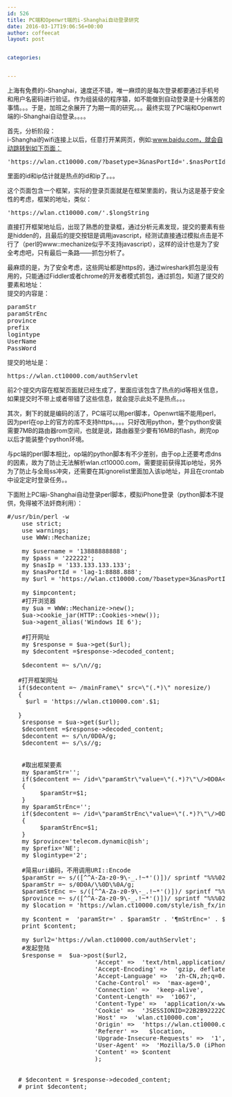```yaml
---
id: 526
title: PC端和Openwrt端的i-Shanghai自动登录研究
date: 2016-03-17T19:06:56+00:00
author: coffeecat
layout: post


categories:


---
```

上海有免费的i-Shanghai，速度还不错，唯一麻烦的是每次登录都要通过手机号和用户名密码进行验证。作为组装级的程序猿，如不能做到自动登录是十分痛苦的事情。。。于是，加班之余展开了为期一周的研究。。。最终实现了PC端和Openwrt端的i-Shanghai自动登录。。。。

首先，分析阶段：  
i-Shanghai的wifi连接上以后，任意打开某网页，例如:www.baidu.com，就会自动跳转到如下页面：

<!--more-->

<pre class="lang:vim decode:true " >'https://wlan.ct10000.com/?basetype=3&nasPortId='.$nasPortId.'&UserInputURL=http://www.baidu.com/&nasIp='.$nasIp;</pre>

里面的id和ip估计就是热点的id和ip了。。。

这个页面包含一个框架，实际的登录页面就是在框架里面的，我认为这是基于安全性的考虑，框架的地址，类似：

<pre class="lang:vim decode:true " >'https://wlan.ct10000.com/'.$longString</pre>

直接打开框架地址后，出现了熟悉的登录框，通过分析元素发现，提交的要素有些是hidden的，且最后的提交按钮是调用javascript，经测试直接通过模拟点击是不行了（perl的www::mechanize似乎不支持javascript），这样的设计也是为了安全考虑吧，只有最后一条路——抓包分析了。

最麻烦的是，为了安全考虑，这些网址都是https的，通过wireshark抓包是没有用的，只能通过Fiddler或者chrome的开发者模式抓包，通过抓包，知道了提交的要素和地址：  
提交的内容是：

<pre class="lang:vim decode:true " >paramStr
paramStrEnc
province
prefix
logintype
UserName
PassWord</pre>

提交的地址是：

<pre class="lang:vim decode:true " >https://wlan.ct10000.com/authServlet</pre>

前2个提交内容在框架页面就已经生成了，里面应该包含了热点的id等相关信息，如果提交时不带上或者带错了这些信息，就会提示此处不是热点。。。

其次，剩下的就是编码的活了，PC端可以用perl脚本，Openwrt端不能用perl，因为perl在op上的官方的库不支持https。。。。只好改用python，整个python安装需要7MB的路由器rom空间，也就是说，路由器至少要有16MB的flash，刷完op以后才能装整个python环境。

与pc端的perl脚本相比，op端的python脚本有不少差别，由于op上还要考虑dns的因素，故为了防止无法解析wlan.ct10000.com，需要提前获得其ip地址，另外为了防止与全局ss冲突，还需要在其ignorelist里面加入该ip地址，并且在crontab中设定定时登录任务。。

下面附上PC端i-Shanghai自动登录perl脚本，模拟iPhone登录（python脚本不提供，免得被不法奸商利用）： 

<pre class="lang:perl decode:true " >#/usr/bin/perl -w
    use strict;
    use warnings;
    use WWW::Mechanize; 

    my $username = '13888888888';
    my $pass = '222222';
    my $nasIp = '133.133.133.133'; 
    my $nasPortId = 'lag-1:8888.888';   
    my $url = 'https://wlan.ct10000.com/?basetype=3&nasPortId='.$nasPortId.'&UserInputURL=http://www.baidu.com/&nasIp='.$nasIp;
    
    my $impcontent;
    #打开浏览器
    my $ua = WWW::Mechanize-&gt;new(); 
    $ua-&gt;cookie_jar(HTTP::Cookies-&gt;new()); 
    $ua-&gt;agent_alias('Windows IE 6');
    
    #打开网址
    my $response = $ua-&gt;get($url);
    my $decontent =$response-&gt;decoded_content;
    
    $decontent =~ s/\n//g;
                
   #打开框架网址            
   if($decontent =~ /mainFrame\" src=\"(.*)\" noresize/)
   {
   	 $url = 'https://wlan.ct10000.com'.$1;

   }
    $response = $ua-&gt;get($url);           
    $decontent =$response-&gt;decoded_content; 
    $decontent =~ s/\n/0D0A/g;
    $decontent =~ s/\s//g;
 
    
    #取出框架要素
    my $paramStr='';
    if($decontent =~ /id=\"paramStr\"value=\"(.*)?\"\/&gt;0D0A&lt;inputtype=\"hidden\"name=\"paramStrEnc\"/)  
    {
    	 $paramStr=$1;   	  
    }
    my $paramStrEnc='';
    if($decontent =~ /id=\"paramStrEnc\"value=\"(.*)?\"\/&gt;0D0A&lt;inputtype=\"hidden\"name=\"province\"id=\"province\"/)
    {
    	 $paramStrEnc=$1;
    }
    my $province='telecom.dynamic@ish';
    my $prefix='NE';
    my $logintype='2';
   
    #简易uri编码，不用调用URI::Encode
    $paramStr =~ s/([^^A-Za-z0-9\-_.!~*'()])/ sprintf "%%%02X", ord $1 /eg;
    $paramStr =~ s/0D0A/\%0D\%0A/g;
    $paramStrEnc =~ s/([^^A-Za-z0-9\-_.!~*'()])/ sprintf "%%%02X", ord $1 /eg;
    $province =~ s/([^^A-Za-z0-9\-_.!~*'()])/ sprintf "%%%02X", ord $1 /eg;
    my $location = 'https://wlan.ct10000.com/style/ish_fx/index.jsp?paramStr=' . $paramStr;
    
    my $content =  'paramStr=' . $paramStr . '&paramStrEnc=' . $paramStrEnc  . '&province=' . $province . '&prefix=' . $prefix . '&logintype=' . $logintype . '&UserName=' . $username . '&PassWord=' . $pass;  
    print $content;  
    
    my $url2='https://wlan.ct10000.com/authServlet';
    #发起登陆
    $response =  $ua-&gt;post($url2,              
                        'Accept' =&gt;  'text/html,application/xhtml+xml,application/xml;q=0.9,image/webp,*/*;q=0.8',
                        'Accept-Encoding' =&gt;  'gzip, deflate',
                        'Accept-Language' =&gt;  'zh-CN,zh;q=0.8',
                        'Cache-Control' =&gt;  'max-age=0',
                        'Connection' =&gt;  'keep-alive',
                        'Content-Length' =&gt;  '1067',
                        'Content-Type' =&gt;  'application/x-www-form-urlencoded',
                        'Cookie' =&gt;  'JSESSIONID=22B2B92222C0F258866778895E2F4450F80',
                        'Host' =&gt;  'wlan.ct10000.com',
                        'Origin' =&gt;  'https://wlan.ct10000.com',
                        'Referer' =&gt;   $location,  
                        'Upgrade-Insecure-Requests' =&gt;  '1',
                        'User-Agent' =&gt;  'Mozilla/5.0 (iPhone; U; CPU iPhone OS 4_2_1 like Mac OS X; en-us) AppleWebKit/533.17.9 (KHTML, like Gecko) Version/5.0.2 Mobile/8C148 Safari/6533.18.5',
                        'Content' =&gt; $content
                        );
                        
       
   # $decontent = $response-&gt;decoded_content;       
   # print $decontent;
                 </pre>